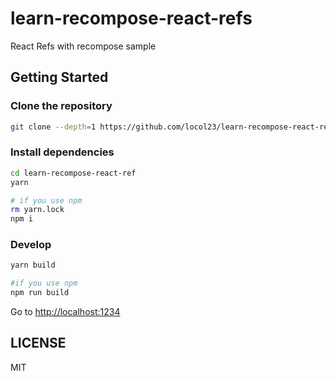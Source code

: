 # learn-recompose-react-refs

React Refs with recompose sample

## Getting Started

### Clone the repository

```bash
git clone --depth=1 https://github.com/locol23/learn-recompose-react-ref.git
```

### Install dependencies

```bash
cd learn-recompose-react-ref
yarn

# if you use npm
rm yarn.lock
npm i
```

### Develop

```bash
yarn build

#if you use npm
npm run build
```

Go to [http://localhost:1234](http://localhost:1234)

## LICENSE

MIT
